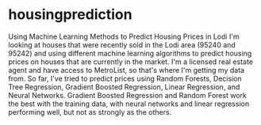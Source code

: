 # housingprediction
Using Machine Learning Methods to Predict Housing Prices in Lodi
I'm looking at houses that were recently sold in the Lodi area (95240 and 95242) and using different machine learning algorithms to
predict housing prices on houses that are currently in the market. I'm a licensed real estate agent and have access to MetroList, so
that's where I'm getting my data from. So far, I've tried to predict prices using Random Forests, Decision Tree Regression,  Gradient Boosted Regression, Linear Regression,
and Neural Networks. Gradient Boosted Regression and Random Forest work the best with the training data, with neural networks and linear regression performing well, but not as
strongly as the others. 